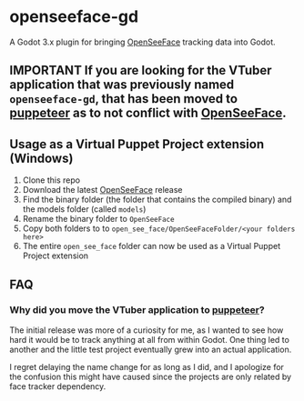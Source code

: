 # openseeface-gd
A Godot 3.x plugin for bringing [OpenSeeFace](https://github.com/emilianavt/OpenSeeFace) tracking data into Godot.

## IMPORTANT If you are looking for the VTuber application that was previously named `openseeface-gd`, that has been moved to [puppeteer](https://github.com/virtual-puppet-project/puppeteer) as to not conflict with [OpenSeeFace](https://github.com/emilianavt/OpenSeeFace).

## Usage as a Virtual Puppet Project extension (Windows)
1. Clone this repo
2. Download the latest [OpenSeeFace](https://github.com/emilianavt/OpenSeeFace) release
3. Find the binary folder (the folder that contains the compiled binary) and the models folder (called `models`)
4. Rename the binary folder to `OpenSeeFace`
5. Copy both folders to to `open_see_face/OpenSeeFaceFolder/<your folders here>`
6. The entire `open_see_face` folder can now be used as a Virtual Puppet Project extension

## FAQ

### Why did you move the VTuber application to [puppeteer](https://github.com/virtual-puppet-project/puppeteer)?
The initial release was more of a curiosity for me, as I wanted to see how hard it would be to track anything at all from within Godot. One thing led to another and the little test project eventually grew into an actual application.

I regret delaying the name change for as long as I did, and I apologize for the confusion this might have caused since the projects are only related by face tracker dependency.

